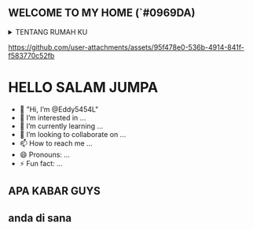 ## WELCOME TO MY HOME (`#0969DA)

<details>
 <summary>TENTANG RUMAH KU</summary>
  <!--- tambahkan otem disini --->
 
  |  RUANG |  JUMLAH |
  |---   |---   |
  |TIDUR|  10  |
  |WC |  20  |
</details>
<!--- masukan lagi item disini --->





https://github.com/user-attachments/assets/95f478e0-536b-4914-841f-f583770c52fb
# HELLO SALAM JUMPA
- 👋 "Hi, I’m @Eddy5454L"
- 👀 I’m interested in ...
- 🌱 I’m currently learning ...
- 💞️ I’m looking to collaborate on ...
- 📫 How to reach me ...
- 😄 Pronouns: ...
- ⚡ Fun fact: ...
## APA KABAR GUYS
## anda di sana
<!---
Eddy5454L/Eddy5454L is a ✨ special ✨ repository because its `README.md` (this file) appears on your GitHub profile.
You can click the Preview link to take a look at your changes.
--->
